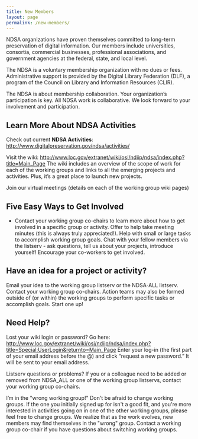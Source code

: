 ```yaml
---
title: New Members
layout: page
permalink: /new-members/
---
```

NDSA organizations have proven themselves committed to long-term preservation of digital information. Our members include universities, consortia, commercial businesses, professional associations, and government agencies at the federal, state, and local level.

The NDSA is a voluntary membership organization with no dues or fees. Administrative support is provided by the Digital Library Federation (DLF), a program of the Council on Library and Information Resources (CLIR).

The NDSA is about membership collaboration. Your organization’s participation is key. All NDSA work is collaborative. We look forward to your involvement and participation.

## Learn More About NDSA Activities

Check out current **NDSA Activities**: http://www.digitalpreservation.gov/ndsa/activities/

Visit the wiki: http://www.loc.gov/extranet/wiki/osi/ndiip/ndsa/index.php?title=Main_Page
The wiki includes an overview of the scope of work for each of the working groups and links to all the emerging projects and activities. Plus, it’s a great place to launch new projects.

Join our virtual meetings (details on each of the working group wiki pages)

## Five Easy Ways to Get Involved
- Contact your working group co-chairs to learn more about how to get involved in a specific group or activity.
Offer to help take meeting minutes (this is always truly appreciated!).
Help with small or large tasks to accomplish working group goals.
Chat with your fellow members via the listserv - ask questions, tell us about your projects, introduce yourself!
Encourage your co-workers to get involved.

## Have an idea for a project or activity?
Email your idea to the working group listserv or the NDSA-ALL listserv.
Contact your working group co-chairs.
Action teams may also be formed outside of (or within) the working groups to perform specific tasks or accomplish goals. Start one up!

## Need Help?
Lost your wiki login or password?
Go here: http://www.loc.gov/extranet/wiki/osi/ndiip/ndsa/index.php?title=Special:UserLogin&returnto=Main_Page
Enter your log-in (the first part of your email address before the @) and click “request a new password.” It will be sent to your email address.

Listserv questions or problems?
If you or a colleague need to be added or removed from NDSA_ALL or one of the working group listservs, contact your working group co-chairs.

I’m in the "wrong working group!"
Don't be afraid to change working groups. If the one you initially signed up for isn't a good fit, and you're more interested in activities going on in one of the other working groups, please feel free to change groups. We realize that as the work evolves, new members may find themselves in the "wrong" group. Contact a working group co-chair if you have questions about switching working groups.
